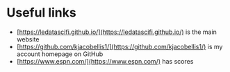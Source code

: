 
# Useful links

- [https://ledatascifi.github.io/](https://ledatascifi.github.io/) is the main website
- [https://github.com/kjacobellis1/](https://github.com/kjacobellis1/) is my account homepage on GitHub
- [https://www.espn.com/](https://www.espn.com/) has scores
